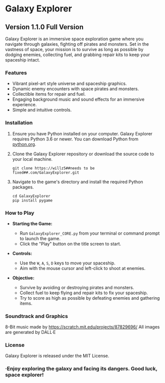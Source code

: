 # Galaxy Explorer

## Version 1.1.0 Full Version

Galaxy Explorer is an immersive space exploration game where you navigate through galaxies, fighting off pirates
and monsters. Set in the vastness of space, your mission is to survive as long as possible by dodging enemies,
collecting fuel, and grabbing repair kits to keep your spaceship intact.

### Features

- Vibrant pixel-art style universe and spaceship graphics.
- Dynamic enemy encounters with space pirates and monsters.
- Collectible items for repair and fuel.
- Engaging background music and sound effects for an immersive experience.
- Simple and intuitive controls.

### Installation

1.  Ensure you have Python installed on your computer. Galaxy Explorer requires Python 3.6 or newer.
    You can download Python from [python.org](https://www.python.org/downloads/).

2.  Clone the Galaxy Explorer repository or download the source code to your local machine.

    ```
    git clone https://willz5##needs to be fixed##.com/GalaxyExplorer.git
    ```

3. Navigate to the game's directory and install the required Python packages.

    ```
    cd GalaxyExplorer
    pip install pygame
    ```

### How to Play

- **Starting the Game:**
    - Run `GalaxyExplorer_CORE.py` from your terminal or command prompt to launch the game.
    - Click the "Play" button on the title screen to start.

- **Controls:**
    - Use the `W`, `A`, `S`, `D` keys to move your spaceship.
    - Aim with the mouse cursor and left-click to shoot at enemies.

- **Objective:**
    - Survive by avoiding or destroying pirates and monsters.
    - Collect fuel to keep flying and repair kits to fix your spaceship.
    - Try to score as high as possible by defeating enemies and gathering items.

### Soundtrack and Graphics

8-Bit music made by https://scratch.mit.edu/projects/87829696/
All images are generated by DALL·E


### License

Galaxy Explorer is released under the MIT License.




### ·Enjoy exploring the galaxy and facing its dangers. Good luck, space explorer!

